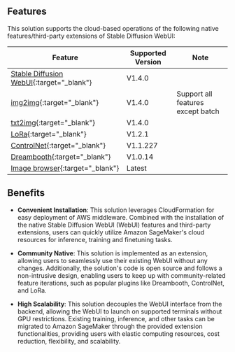 ## Features

This solution supports the cloud-based operations of the following native features/third-party extensions of Stable Diffusion WebUI:

| **Feature**  | **Supported Version** | **Note** |
| ------------- | ------------- | ------------- |
| [Stable Diffusion WebUI](https://github.com/AUTOMATIC1111/stable-diffusion-webui){:target="_blank"}  | V1.4.0  | |
| [img2img](https://github.com/AUTOMATIC1111/stable-diffusion-webui){:target="_blank"}  | V1.4.0  | Support all features except batch|
| [txt2img](https://github.com/AUTOMATIC1111/stable-diffusion-webui){:target="_blank"}  | V1.4.0  | |
| [LoRa](https://github.com/AUTOMATIC1111/stable-diffusion-webui){:target="_blank"}  | V1.2.1  | |
| [ControlNet](https://github.com/Mikubill/sd-webui-controlnet){:target="_blank"}  | V1.1.227  | |
| [Dreambooth](https://github.com/d8ahazard/sd_dreambooth_extension){:target="_blank"}  | V1.0.14  | |
| [Image browser](https://github.com/yfszzx/stable-diffusion-webui-images-browser){:target="_blank"}  | Latest  | |


## Benefits
* **Convenient Installation**: This solution leverages CloudFormation for easy deployment of AWS middleware. Combined with the installation of the native Stable Diffusion WebUI (WebUI) features and third-party extensions, users can quickly utilize Amazon SageMaker's cloud resources for inference, training and finetuning tasks.

* **Community Native**: This solution is implemented as an extension, allowing users to seamlessly use their existing WebUI without any changes. Additionally, the solution's code is open source and follows a non-intrusive design, enabling users to keep up with community-related feature iterations, such as popular plugins like Dreambooth, ControlNet, and LoRa.

* **High Scalability**: This solution decouples the WebUI interface from the backend, allowing the WebUI to launch on supported terminals without GPU restrictions. Existing training, inference, and other tasks can be migrated to Amazon SageMaker through the provided extension functionalities, providing users with elastic computing resources, cost reduction, flexibility, and scalability.
















